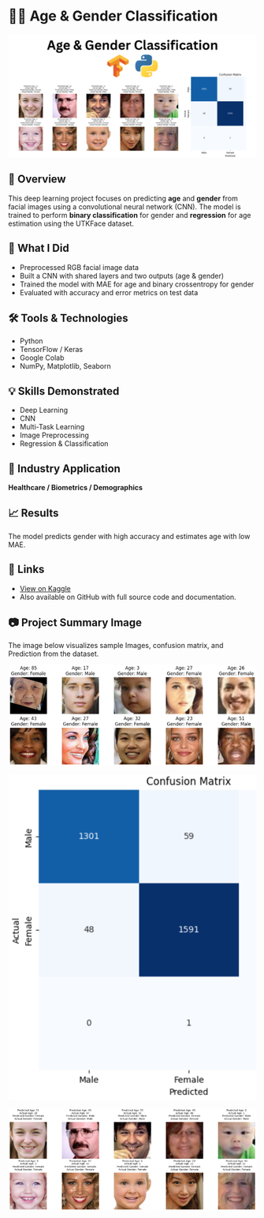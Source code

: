 # 🧑‍🦱 Age & Gender Classification

<p align="center">
  <img src="Images/Age&Gender classification.png" alt="Kidney Disease Project Summary" width="600"/>
</p>

## 📌 Overview
This deep learning project focuses on predicting **age** and **gender** from facial images using a convolutional neural network (CNN). The model is trained to perform **binary classification** for gender and **regression** for age estimation using the UTKFace dataset.

## 🧪 What I Did
- Preprocessed RGB facial image data  
- Built a CNN with shared layers and two outputs (age & gender)  
- Trained the model with MAE for age and binary crossentropy for gender  
- Evaluated with accuracy and error metrics on test data  

## 🛠️ Tools & Technologies
- Python  
- TensorFlow / Keras  
- Google Colab  
- NumPy, Matplotlib, Seaborn  

## 💡 Skills Demonstrated
- Deep Learning  
- CNN  
- Multi-Task Learning  
- Image Preprocessing  
- Regression & Classification  

## 🏥 Industry Application
**Healthcare / Biometrics / Demographics**

## 📈 Results
The model predicts gender with high accuracy and estimates age with low MAE.

## 🔗 Links
- [View on Kaggle](https://www.kaggle.com/code/aliamrali/age-gender-classification)
- Also available on GitHub with full source code and documentation.


## 📷 Project Summary Image

The image below visualizes sample Images, confusion matrix, and Prediction from the dataset.

<p align="center">
  <img src="Images/Sample Images.png" width="600"/>
</p>
<p align="center">
  <img src="Images/Confusion Matrix.png" width="600"/>
</p>
<p align="center">
  <img src="Images/Prediction.png" width="600"/>
</p>
